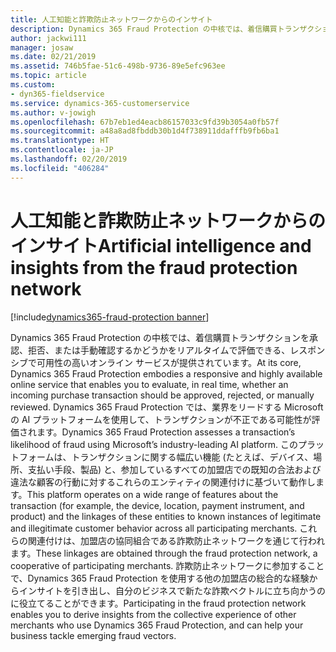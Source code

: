 ```yaml
---
title: 人工知能と詐欺防止ネットワークからのインサイト
description: Dynamics 365 Fraud Protection の中核では、着信購買トランザクションを承認、拒否、または手動確認するかどうかをリアルタイムで評価できる、レスポンシブで可用性の高いオンライン サービスが提供されています。
author: jackwi111
manager: josaw
ms.date: 02/21/2019
ms.assetid: 746b5fae-51c6-498b-9736-89e5efc963ee
ms.topic: article
ms.custom:
- dyn365-fieldservice
ms.service: dynamics-365-customerservice
ms.author: v-jowigh
ms.openlocfilehash: 67b7eb1ed4eacb86157033c9fd39b3054a0fb57f
ms.sourcegitcommit: a48a8ad8fbddb30b1d4f738911ddafffb9fb6ba1
ms.translationtype: HT
ms.contentlocale: ja-JP
ms.lasthandoff: 02/20/2019
ms.locfileid: "406284"
---
```

#  <a name="artificial-intelligence-and-insights-from-the-fraud-protection-network"></a><span data-ttu-id="03df8-103">人工知能と詐欺防止ネットワークからのインサイト</span><span class="sxs-lookup"><span data-stu-id="03df8-103">Artificial intelligence and insights from the fraud protection network</span></span>
[!include[dynamics365-fraud-protection banner](../../includes/dynamics365-fraud-protection.md)]






<span data-ttu-id="03df8-104">Dynamics 365 Fraud Protection の中核では、着信購買トランザクションを承認、拒否、または手動確認するかどうかをリアルタイムで評価できる、レスポンシブで可用性の高いオンライン サービスが提供されています。</span><span class="sxs-lookup"><span data-stu-id="03df8-104">At its core, Dynamics 365 Fraud Protection embodies a responsive and highly available online service that enables you to evaluate, in real time, whether an incoming purchase transaction should be approved, rejected, or manually reviewed.</span></span> <span data-ttu-id="03df8-105">Dynamics 365 Fraud Protection では、業界をリードする Microsoft の AI プラットフォームを使用して、トランザクションが不正である可能性が評価されます。</span><span class="sxs-lookup"><span data-stu-id="03df8-105">Dynamics 365 Fraud Protection assesses a transaction’s likelihood of fraud using Microsoft’s industry-leading AI platform.</span></span> <span data-ttu-id="03df8-106">このプラットフォームは、トランザクションに関する幅広い機能 (たとえば、デバイス、場所、支払い手段、製品) と、参加しているすべての加盟店での既知の合法および違法な顧客の行動に対するこれらのエンティティの関連付けに基づいて動作します。</span><span class="sxs-lookup"><span data-stu-id="03df8-106">This platform operates on a wide range of features about the transaction (for example, the device, location, payment instrument, and product) and the linkages of these entities to known instances of legitimate and illegitimate customer behavior across all participating merchants.</span></span> <span data-ttu-id="03df8-107">これらの関連付けは、加盟店の協同組合である詐欺防止ネットワークを通じて行われます。</span><span class="sxs-lookup"><span data-stu-id="03df8-107">These linkages are obtained through the fraud protection network, a cooperative of participating merchants.</span></span> <span data-ttu-id="03df8-108">詐欺防止ネットワークに参加することで、Dynamics 365 Fraud Protection を使用する他の加盟店の総合的な経験からインサイトを引き出し、自分のビジネスで新たな詐欺ベクトルに立ち向かうのに役立てることができます。</span><span class="sxs-lookup"><span data-stu-id="03df8-108">Participating in the fraud protection network enables you to derive insights from the collective experience of other merchants who use Dynamics 365 Fraud Protection, and can help your business tackle emerging fraud vectors.</span></span>
